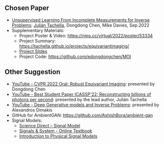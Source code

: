 ## Chosen Paper
* [Unsupervised Learning From Incomplete Measurements for Inverse Problems](https://arxiv.org/abs/2201.12151): [Julián Tachella](https://tachella.github.io/), Dongdong Chen, Mike Davies, Sep.2022
* Supplementary Materials:
    * Project Poster & Video: https://nips.cc/virtual/2022/poster/53334
    * Project Summary: https://tachella.github.io/projects/equivariantimaging/
    * [Project Slides](https://github.com/learn-data-science/data-science-reading/blob/master/Other%20Reference%20Materials/neurips22-Slides.pdf)
    * Project Code: https://github.com/edongdongchen/MOI


## Other Suggestion
* [YouTube - CVPR 2022 Oral: Robust Equivariant Imaging](https://www.youtube.com/watch?v=27iWnWEbQvA): presented by Dongdong Chen
* [YouTube - Best Student Paper ICASSP'22: Reconstructing billions of photons per second](https://www.youtube.com/watch?v=mD76r-OuNtc): presented by the lead author, Julián Tachella
* [YouTube - Deep Generative models and Inverse Problems](https://www.youtube.com/watch?v=vivXNCMmA9I): presented by Alexandros Dimakis
* GitHub for AmbientGAN: https://github.com/AshishBora/ambient-gan 
* Signal Models:
    * [Science Direct – Signal Model](https://www.sciencedirect.com/topics/engineering/signal-model)
    * [Signals & System  - Online Textbook](https://eng.libretexts.org/Bookshelves/Electrical_Engineering/Signal_Processing_and_Modeling)
    * [Introduction to Physical Signal Models](https://www.dsprelated.com/freebooks/pasp/Introduction_Physical_Signal_Models.html)
